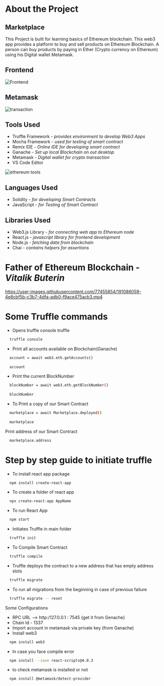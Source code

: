 

# About the Project

## Marketplace

This Project is built for learning basics of Ethereum blockchain. 
This web3 app provides a platform to buy and sell products on 
Ethereum Blockchain. A person can buy products by paying in Ether 
(Crypto currency on Ethereum) using his Digital wallet Metamask. 

## Frontend
  ![Frontend](https://user-images.githubusercontent.com/77455854/191080570-1a06f1b7-b3b9-4f47-9eb0-2362471c0627.PNG)
  
## Metamask
![transaction](https://user-images.githubusercontent.com/77455854/191080889-257ee33a-7876-47e8-83d1-7cfe6eaf597b.PNG)

## Tools Used

- Truffle Framework - *provides environment to develop Web3 Apps* 
- Mocha Framework - *used for testing of smart contract*
- Remix IDE - *Online IDE for developing smart contract*
- Ganache - *Set up local Blockchain on out desktop*
- Metamask - *Digital wallet for crypto transaction*
- VS Code Editor

![ethereum tools](https://user-images.githubusercontent.com/77455854/191078166-73013559-2dc1-40dc-a83f-1abe73aff65c.jpg)

## Languages Used
- Solidity - *for developing Smart Contracts*
- JavaScript - *for Testing of Smart Contract*

## Libraries Used
- Web3.js Library - *for connecting web app to Ethereum node*
- React.js - *javascript library for frontend development*
- Node.js - *fetching data from blockchain* 
- Chai - *contains helpers for assertions*

# Father of Ethereum Blockchain - *Vitalik Buterin*
https://user-images.githubusercontent.com/77455854/191086059-4e8cbf5b-c3b7-4dfa-adb0-f9ace475acb3.mp4


# Some Truffle commands
* Opens truffle console truffle<development>
```bash
  truffle console 
```

* Print all accounts available on Blockchain(Ganache)
```bash
  account = await web3.eth.getAccounts()
  
  account
```
* Print the current BlockNumber
```bash
  blockNumber = await web3.eth.getBlockNumber()
  
  blockNumber
```

* To Print a copy of our Smart Contract
```bash
  marketplace = await Marketplace.deployed()
  
  marketplace
```

Print address of our Smart Contract
```bash
  marketplace.address
```

# Step by step guide to initiate truffle

* To install react app package
```bash
  npm install create-react-app 
```

* To create a folder of react app
```bash
  npx create-react-app AppName
```

* To run React App
```bash
  npm start
```

* Initiates Truffle in main folder
```bash
  truffle init
```

* To Compile Smart Contract
```bash
  truffle compile
```

* Truffle deploys the contract to a new address that has empty address slots
```bash
  truffle migrate
```

* To run all migrations from the beginning in case of previous failure
```bash
  truffle migrate -- reset
```

Some Configurations
* RPC URL --> http:/127.0.0.1 : 7545 {get it from Genache}
* Chain Id - 1337
* Import account in metamask via private key (from Ganache)
* Install web3
```bash
  npm install web3
```
* In case you face compile error
```bash
  npm install --save react-scripts@4.0.3
```
* to check metamask is installed or not
```bash
  npm install @metamask/detect-provider
```



  
  
